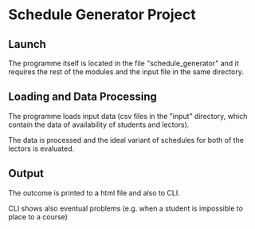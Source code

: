 # Schedule Generator Project

## Launch
<p>The programme itself is located in the file "schedule_generator" and it requires the rest of the modules and the input file in the same directory.</p>

## Loading and Data Processing
<p>The programme loads input data (csv files in the "input" directory, which contain the data of availability of students and lectors).</p>
<p>The data is processed and the ideal variant of schedules for both of the lectors is evaluated.</p>

## Output
<p>The outcome is printed to a html file and also to CLI.</p>
<p>CLI shows also eventual problems (e.g. when a student is impossible to place to a course)</p>